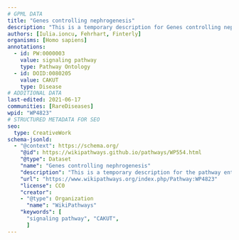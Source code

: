 ```yaml
---
# GPML DATA
title: "Genes controlling nephrogenesis"
description: "This is a temporary description for Genes controlling nephrogenesis"
authors: [Iulia.ioncu, Fehrhart, Finterly]
organisms: [Homo sapiens]
annotations:
  - id: PW:0000003
    value: signaling pathway
    type: Pathway Ontology
  - id: DOID:0080205
    value: CAKUT
    type: Disease
# ADDITIONAL DATA
last-edited: 2021-06-17
communities: [RareDiseases]
wpid: "WP4823"
# STRUCTURED METADATA FOR SEO
seo:
  type: CreativeWork
schema-jsonld:
  - "@context": https://schema.org/
    "@id": https://wikipathways.github.io/pathways/WP554.html
    "@type": Dataset
    "name": "Genes controlling nephrogenesis"
    "description": "This is a temporary description for the pathway entitled: Genes controlling nephrogenesis"
    "url": "https://www.wikipathways.org/index.php/Pathway:WP4823"
    "license": CC0
    "creator":
    - "@type": Organization
      "name": "WikiPathways"
    "keywords": [
      "signaling pathway", "CAKUT",
      ]
---
```

